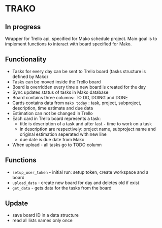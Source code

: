 # TRAKO

## In progress

Wrapper for Trello api, specified for Mako schedule project. Main goal is to implement functions to interact with board specified for Mako. 

## Functionality
* Tasks for every day can be sent to Trello board (tasks structure is defined by Mako)
* Tasks can be moved inside the Trello board
* Board is overridden every time a new board is created for the day
* Sync updates status of tasks in Mako database  
* Board contains three columns: TO DO, DOING and DONE
* Cards contains data from `mako today` : task, project, subproject, description, time estimate and due data
* Estimation can not be changed in Trello
* Each card in Trello board represents a task:
    * title is description of a task and after last `-` time to work on a task
    * in description are respectively: project name, subproject name and original estimation seperated with new line
    * due date is due date from Mako
* When upload - all tasks go to TODO column

## Functions
* `setup_user_token` - initial run: setup token, create workspace and a board
* `upload_data` - create new board for day and deletes old if exist
* `get_data` - gets data for the tasks from the board

## Update
* save board ID in a data structure
* read all lists names only once